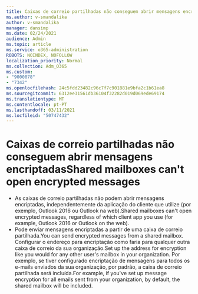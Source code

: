 ```yaml
---
title: Caixas de correio partilhadas não conseguem abrir mensagens encriptadas
ms.author: v-smandalika
author: v-smandalika
manager: dansimp
ms.date: 02/24/2021
audience: Admin
ms.topic: article
ms.service: o365-administration
ROBOTS: NOINDEX, NOFOLLOW
localization_priority: Normal
ms.collection: Adm_O365
ms.custom:
- "9000078"
- "7342"
ms.openlocfilehash: 24c5fdd23482c96c7f7c901881e9bfa2c1b61ea8
ms.sourcegitcommit: 6312ee31561db36104f32282d019d069ede69174
ms.translationtype: MT
ms.contentlocale: pt-PT
ms.lasthandoff: 03/11/2021
ms.locfileid: "50747432"
---
```

# <a name="shared-mailboxes-cant-open-encrypted-messages"></a><span data-ttu-id="939c1-102">Caixas de correio partilhadas não conseguem abrir mensagens encriptadas</span><span class="sxs-lookup"><span data-stu-id="939c1-102">Shared mailboxes can't open encrypted messages</span></span>

- <span data-ttu-id="939c1-103">As caixas de correio partilhadas não podem abrir mensagens encriptadas, independentemente da aplicação do cliente que utilize (por exemplo, Outlook 2016 ou Outlook na web).</span><span class="sxs-lookup"><span data-stu-id="939c1-103">Shared mailboxes can't open encrypted messages, regardless of which client app you use (for example, Outlook 2016 or Outlook on the web).</span></span>
- <span data-ttu-id="939c1-104">Pode enviar mensagens encriptadas a partir de uma caixa de correio partilhada.</span><span class="sxs-lookup"><span data-stu-id="939c1-104">You can send encrypted messages from a shared mailbox.</span></span> <span data-ttu-id="939c1-105">Configurar o endereço para encriptação como faria para qualquer outra caixa de correio da sua organização.</span><span class="sxs-lookup"><span data-stu-id="939c1-105">Set up the address for encryption like you would for any other user's mailbox in your organization.</span></span> <span data-ttu-id="939c1-106">Por exemplo, se tiver configurado encriptação de mensagens para todos os e-mails enviados da sua organização, por padrão, a caixa de correio partilhada será incluída.</span><span class="sxs-lookup"><span data-stu-id="939c1-106">For example, if you've set up message encryption for all emails sent from your organization, by default, the shared mailbox will be included.</span></span>
